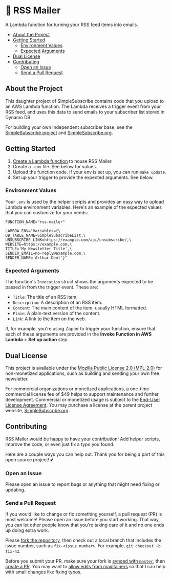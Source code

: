 # 📨 RSS Mailer

A Lambda function for turning your RSS feed items into emails.

- [About the Project](#about-the-project)
- [Getting Started](#getting-started)
  - [Environment Values](#environment-values)
  - [Expected Arguments](#expected-arguments)
- [Dual License](#dual-license)
- [Contributing](#contributing)
  - [Open an Issue](#open-an-issue)
  - [Send a Pull Request](#send-a-pull-request)

## About the Project

This daughter project of SimpleSubscribe contains code that you upload to an AWS Lambda function. The Lambda receives a trigger event from your RSS feed, and uses this data to send emails to your subscriber list stored in Dynamo DB.

For building your own independent subscriber base, see the [SimpleSubscribe project](https://github.com/victoriadrake/simple-subscribe) and [SimpleSubscribe.org](https://simplesubscribe.org/).

## Getting Started

1. [Create a Lambda function](https://docs.aws.amazon.com/lambda/latest/dg/getting-started-create-function.html) to house RSS Mailer.
2. Create a `.env` file. See below for values.
3. Upload the function code. If your env is set up, you can run `make update`.
4. Set up your trigger to provide the expected arguments. See below.

### Environment Values

Your `.env` is used by the helper scripts and provides an easy way to upload Lambda environment variables. Here's an example of the expected values that you can customize for your needs:

```text
FUNCTION_NAME="rss-mailer"

LAMBDA_ENV="Variables={\
DB_TABLE_NAME=SimpleSubscribeList,\
UNSUBSCRIBE_LINK=https://example.com/api/unsubscribe/,\
WEBSITE=https://example.com,\
TITLE='My Newsletter Title',\
SENDER_EMAIL=no-reply@example.com,\
SENDER_NAME='Arthur Dent'}"
```

### Expected Arguments

The function's `Invocation` struct shows the arguments expected to be passed in from the trigger event. These are:

- `Title`: The title of an RSS item.
- `Description`: A description of an RSS item.
- `Content`: The main content of the item, usually HTML formatted.
- `Plain`: A plain-text version of the content.
- `Link`: A link to the item on the web.

If, for example, you're using Zapier to trigger your function, ensure that each of these arguments are provided in the **Invoke Function in AWS Lambda** > **Set up action** step.

## Dual License

This project is available under the [Mozilla Public License 2.0 (MPL-2.0)](https://www.mozilla.org/en-US/MPL/2.0/) for non-monetized applications, such as building and sending your own free newsletter.

For commercial organizations or monetized applications, a one-time commercial license fee of $49 helps to support maintenance and further development. Commercial or monetized usage is subject to the [End-User License Agreement](LICENSE-EULA). You may purchase a license at the parent project website, [SimpleSubscribe.org](https://simplesubscribe.org/).

## Contributing

RSS Mailer would be happy to have your contribution! Add helper scripts, improve the code, or even just fix a typo you found.

Here are a couple ways you can help out. Thank you for being a part of this open source project! 💕

### Open an Issue

Please open an issue to report bugs or anything that might need fixing or updating.

### Send a Pull Request

If you would like to change or fix something yourself, a pull request (PR) is most welcome! Please open an issue before you start working. That way, you can let other people know that you're taking care of it and no one ends up doing extra work.

Please [fork the repository](https://help.github.com/en/github/getting-started-with-github/fork-a-repo), then check out a local branch that includes the issue number, such as `fix-<issue number>`. For example, `git checkout -b fix-42`.

Before you submit your PR, make sure your fork is [synced with `master`](https://help.github.com/en/github/collaborating-with-issues-and-pull-requests/syncing-a-fork), then [create a PR](https://help.github.com/en/github/collaborating-with-issues-and-pull-requests/creating-a-pull-request-from-a-fork). You may want to [allow edits from maintainers](https://help.github.com/en/github/collaborating-with-issues-and-pull-requests/allowing-changes-to-a-pull-request-branch-created-from-a-fork) so that I can help with small changes like fixing typos.
